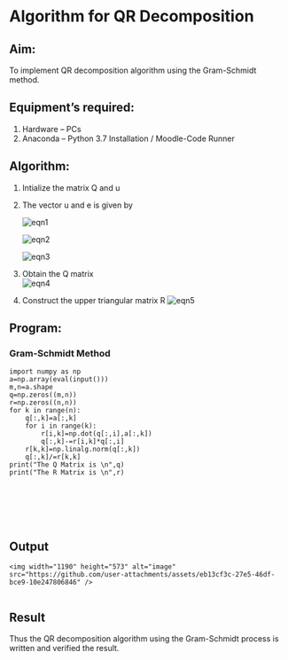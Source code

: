 # Algorithm for QR Decomposition
## Aim:
To implement QR decomposition algorithm using the Gram-Schmidt method.
## Equipment’s required:
1.	Hardware – PCs
2.	Anaconda – Python 3.7 Installation / Moodle-Code Runner
## Algorithm:
1.	Intialize the matrix Q and u
2.	The vector u and e is given by

    ![eqn1](./ex4.jpg)

    ![eqn2](./ex6.jpg)

    ![eqn3](./ex3.jpg)

3.	Obtain the Q matrix   
    ![eqn4](./ex1.jpg)
4.	Construct the upper triangular matrix R
    ![eqn5](./ex2.jpg)



## Program:
### Gram-Schmidt Method
```
import numpy as np
a=np.array(eval(input()))
m,n=a.shape
q=np.zeros((m,n))
r=np.zeros((n,n))
for k in range(n):
    q[:,k]=a[:,k]
    for i in range(k):
        r[i,k]=np.dot(q[:,i],a[:,k])
        q[:,k]-=r[i,k]*q[:,i]
    r[k,k]=np.linalg.norm(q[:,k])
    q[:,k]/=r[k,k]
print("The Q Matrix is \n",q)
print("The R Matrix is \n",r)







```

## Output
```
<img width="1190" height="573" alt="image" src="https://github.com/user-attachments/assets/eb13cf3c-27e5-46df-bce9-10e247806846" />


```

## Result
Thus the QR decomposition algorithm using the Gram-Schmidt process is written and verified the result.
